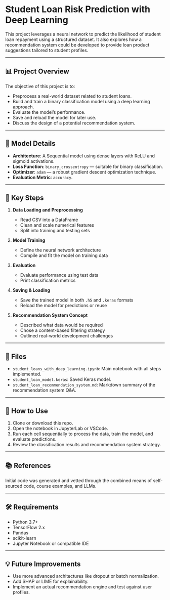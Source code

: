
# Student Loan Risk Prediction with Deep Learning

This project leverages a neural network to predict the likelihood of student loan repayment using a structured dataset. It also explores how a recommendation system could be developed to provide loan product suggestions tailored to student profiles.

---

## 📊 Project Overview

The objective of this project is to:
- Preprocess a real-world dataset related to student loans.
- Build and train a binary classification model using a deep learning approach.
- Evaluate the model’s performance.
- Save and reload the model for later use.
- Discuss the design of a potential recommendation system.

---

## 🧠 Model Details

- **Architecture**: A Sequential model using dense layers with ReLU and sigmoid activations.
- **Loss Function**: `binary_crossentropy` — suitable for binary classification.
- **Optimizer**: `adam` — a robust gradient descent optimization technique.
- **Evaluation Metric**: `accuracy`.

---

## 🧪 Key Steps

1. **Data Loading and Preprocessing**
    - Read CSV into a DataFrame
    - Clean and scale numerical features
    - Split into training and testing sets

2. **Model Training**
    - Define the neural network architecture
    - Compile and fit the model on training data

3. **Evaluation**
    - Evaluate performance using test data
    - Print classification metrics

4. **Saving & Loading**
    - Save the trained model in both `.h5` and `.keras` formats
    - Reload the model for predictions or reuse

5. **Recommendation System Concept**
    - Described what data would be required
    - Chose a content-based filtering strategy
    - Outlined real-world development challenges

---

## 📁 Files

- `student_loans_with_deep_learning.ipynb`: Main notebook with all steps implemented.
- `student_loan_model.keras`: Saved Keras model.
- `student_loan_recommendation_system.md`: Markdown summary of the recommendation system Q&A.

---

## 📌 How to Use

1. Clone or download this repo.
2. Open the notebook in JupyterLab or VSCode.
3. Run each cell sequentially to process the data, train the model, and evaluate predictions.
4. Review the classification results and recommendation system strategy.

---

## 📚 References

Initial code was generated and vetted through the combined means of self-sourced code, course examples, and LLMs.

---

## 🛠️ Requirements

- Python 3.7+
- TensorFlow 2.x
- Pandas
- scikit-learn
- Jupyter Notebook or compatible IDE

---

## 💡 Future Improvements

- Use more advanced architectures like dropout or batch normalization.
- Add SHAP or LIME for explainability.
- Implement an actual recommendation engine and test against user profiles.

